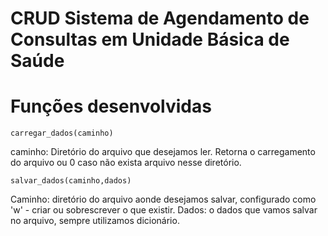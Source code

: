 # CRUD Sistema de Agendamento de Consultas em Unidade Básica de Saúde
# Funções desenvolvidas
`carregar_dados(caminho)`

caminho: Diretório do arquivo que desejamos ler.
Retorna o carregamento do arquivo ou 0 caso não exista arquivo nesse diretório.

`salvar_dados(caminho,dados)`

Caminho: diretório do arquivo aonde desejamos salvar, configurado como 'w' - criar ou sobrescrever o que existir.
Dados: o dados que vamos salvar no arquivo, sempre utilizamos dicionário.
